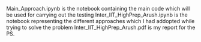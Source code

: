 Main_Approach.ipynb is the notebook containing the main code which will be used for carrying out the testing
Inter_IIT_HighPrep_Arush.ipynb is the notebook representing the different approaches which I had addopted while trying to solve the problem
Inter_IIT_HighPrep_Arush.pdf is my report for the PS.
